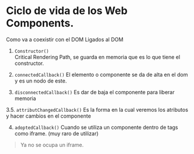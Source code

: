 # Ciclo de vida de los Web Components.
Como va a coexistir con el DOM
Ligados al DOM

1. `Constructor()`  
    Critical Rendering Path, se guarda en memoria que es lo que tiene el constructor.

2. `connectedCallback()`
    El elemento o componente se da de alta en el dom y es un nodo de este.

3. `disconnectedCallback()`
     Es dar de baja el componente para liberar memoria

3.5. `attributChangedCallback()`
    Es la forma en la cual veremos los atributos y hacer cambios en el componente

4. `adoptedCallback()`
    Cuando se utiliza un componente dentro de tags como iframe. (muy raro de utilizar)


> Ya no se ocupa un iframe.

